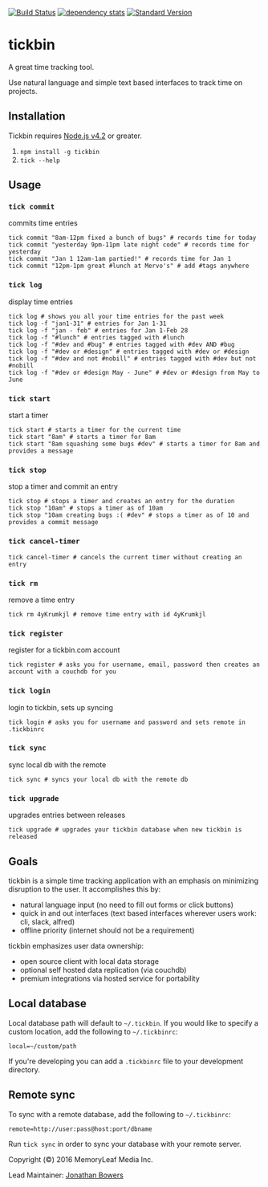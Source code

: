 [![Build Status](https://semaphoreci.com/api/v1/jonotron/tickbin/branches/master/shields_badge.svg)](https://semaphoreci.com/jonotron/tickbin)
[![dependency stats](https://david-dm.org/tickbin/tickbin.svg)](https://david-dm.org/tickbin/tickbin)
[![Standard Version](https://img.shields.io/badge/release-standard%20version-brightgreen.svg)](https://github.com/conventional-changelog/standard-version)

# tickbin

A great time tracking tool.

Use natural language and simple text based interfaces to track time on projects.

## Installation

Tickbin requires [Node.js v4.2](https://nodejs.org/en/) or greater.

1. `npm install -g tickbin`
2. `tick --help`

## Usage

### `tick commit` 

commits time entries

```shell
tick commit "8am-12pm fixed a bunch of bugs" # records time for today
tick commit "yesterday 9pm-11pm late night code" # records time for yesterday
tick commit "Jan 1 12am-1am partied!" # records time for Jan 1
tick commit "12pm-1pm great #lunch at Mervo's" # add #tags anywhere
```

### `tick log` 

display time entries

```shell
tick log # shows you all your time entries for the past week
tick log -f "jan1-31" # entries for Jan 1-31
tick log -f "jan - feb" # entries for Jan 1-Feb 28
tick log -f "#lunch" # entries tagged with #lunch
tick log -f "#dev and #bug" # entries tagged with #dev AND #bug
tick log -f "#dev or #design" # entries tagged with #dev or #design
tick log -f "#dev and not #nobill" # entries tagged with #dev but not #nobill
tick log -f "#dev or #design May - June" # #dev or #design from May to June
```

### `tick start`

start a timer

```shell
tick start # starts a timer for the current time
tick start "8am" # starts a timer for 8am
tick start "8am squashing some bugs #dev" # starts a timer for 8am and provides a message
```

### `tick stop`

stop a timer and commit an entry

```shell
tick stop # stops a timer and creates an entry for the duration
tick stop "10am" # stops a timer as of 10am
tick stop "10am creating bugs :( #dev" # stops a timer as of 10 and provides a commit message
```

### `tick cancel-timer`

```shell
tick cancel-timer # cancels the current timer without creating an entry
```

### `tick rm` 

remove a time entry

```shell
tick rm 4yKrumkjl # remove time entry with id 4yKrumkjl
```

### `tick register` 

register for a tickbin.com account

```shell
tick register # asks you for username, email, password then creates an account with a couchdb for you
```

### `tick login` 

login to tickbin, sets up syncing

```shell
tick login # asks you for username and password and sets remote in .tickbinrc
```

### `tick sync` 

sync local db with the remote

```shell
tick sync # syncs your local db with the remote db
```

### `tick upgrade` 

upgrades entries between releases

```shell
tick upgrade # upgrades your tickbin database when new tickbin is released
```

## Goals
tickbin is a simple time tracking application with an emphasis on minimizing
disruption to the user. It accomplishes this by:

* natural language input (no need to fill out forms or click buttons)
* quick in and out interfaces (text based interfaces wherever users work: cli, slack, alfred)
* offline priority (internet should not be a requirement)

tickbin emphasizes user data ownership:

* open source client with local data storage
* optional self hosted data replication (via couchdb)
* premium integrations via hosted service for portability

## Local database

Local database path will default to `~/.tickbin`. If you would like to specify a custom location, add the following to `~/.tickbinrc`:

```
local=~/custom/path
```

If you're developing you can add a `.tickbinrc` file to your development directory.

## Remote sync

To sync with a remote database, add the following to `~/.tickbinrc`:

```
remote=http://user:pass@host:port/dbname
```

Run `tick sync` in order to sync your database with your remote server.

Copyright (©) 2016 MemoryLeaf Media Inc.

Lead Maintainer: [Jonathan Bowers](https://github.com/jonotron)
